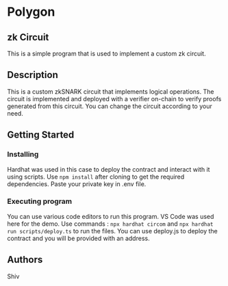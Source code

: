# Polygon
## zk Circuit

This is a simple program that is used to implement a custom zk circuit.




## Description
This is a custom zkSNARK circuit that implements logical operations. The circuit is implemented and deployed with a verifier on-chain to verify proofs generated from this circuit.
You can change the circuit according to your need.




## Getting Started

### Installing

Hardhat was used in this case to deploy the contract and interact with it using scripts.
Use ```npm install``` after cloning to get the required dependencies.
Paste your private key in .env file.   

### Executing program

You can use various code editors to run this program. VS Code was used here for the demo.
Use commands : ```npx hardhat circom``` and ```npx hardhat run scripts/deploy.ts``` to run the files.
You can use deploy.js to deploy the contract and you will be provided with an address.



## Authors
Shiv  
